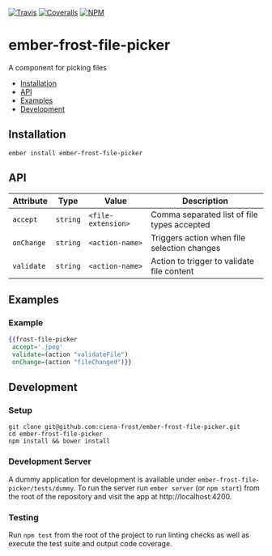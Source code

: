 [ci-img]: https://img.shields.io/travis/ciena-frost/ember-frost-file-picker.svg "Travis CI Build Status"
[ci-url]: https://travis-ci.org/ciena-frost/ember-frost-file-picker

[cov-img]: https://img.shields.io/coveralls/ciena-frost/ember-frost-file-picker.svg "Coveralls Code Coverage"
[cov-url]: https://coveralls.io/github/ciena-frost/ember-frost-file-picker

[npm-img]: https://img.shields.io/npm/v/ember-frost-file-picker.svg "NPM Version"
[npm-url]: https://www.npmjs.com/package/ember-frost-file-picker

[![Travis][ci-img]][ci-url] [![Coveralls][cov-img]][cov-url] [![NPM][npm-img]][npm-url]

# ember-frost-file-picker
A component for picking files

 * [Installation](#installation)
 * [API](#api)
 * [Examples](#examples)
 * [Development](#development)

## Installation
```
ember install ember-frost-file-picker
```

## API

| Attribute | Type | Value | Description |
| --------- | ---- | ----- | ----------- |
| `accept` | `string` | `<file-extension>` | Comma separated list of file types accepted |
| `onChange` | `string` | `<action-name>` | Triggers action when file selection changes |
| `validate` | `string` | `<action-name>` | Action to trigger to validate file content |

## Examples

### Example
```handlebars
{{frost-file-picker
 accept='.jpeg'
 validate=(action "validateFile")
 onChange=(action "fileChanged")}}
```

## Development
### Setup
```
git clone git@github.com:ciena-frost/ember-frost-file-picker.git
cd ember-frost-file-picker
npm install && bower install
```

### Development Server
A dummy application for development is available under `ember-frost-file-picker/tests/dummy`.
To run the server run `ember server` (or `npm start`) from the root of the repository and
visit the app at http://localhost:4200.

### Testing
Run `npm test` from the root of the project to run linting checks as well as execute the test suite
and output code coverage.
